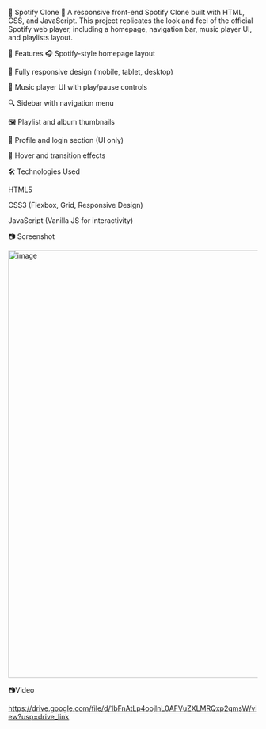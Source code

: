 📀 Spotify Clone 🎵
  A responsive front-end Spotify Clone built with HTML, CSS, and JavaScript.
  This project replicates the look and feel of the official Spotify web player, including a homepage, navigation bar, music player UI,     and playlists layout.

🌟 Features
  🎧 Spotify-style homepage layout

  📱 Fully responsive design (mobile, tablet, desktop)

  🎼 Music player UI with play/pause controls

  🔍 Sidebar with navigation menu

  🖼️ Playlist and album thumbnails

  🧑 Profile and login section (UI only)

  💚 Hover and transition effects

🛠️ Technologies Used

  HTML5

  CSS3 (Flexbox, Grid, Responsive Design)

  JavaScript (Vanilla JS for interactivity)

📷 Screenshot

  <img width="1906" height="863" alt="image" src="https://github.com/user-attachments/assets/4aa93a22-a655-4827-8712-dfcb7eda74dd" />
  
📷Video

  https://drive.google.com/file/d/1bFnAtLp4oojlnL0AFVuZXLMRQxp2qmsW/view?usp=drive_link
